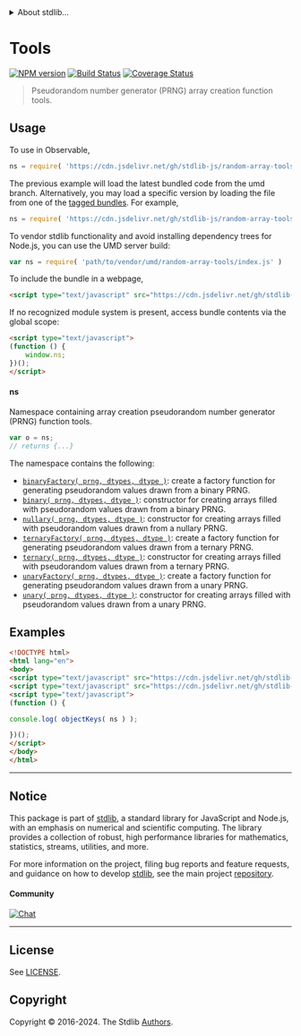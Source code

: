 <!--

@license Apache-2.0

Copyright (c) 2024 The Stdlib Authors.

Licensed under the Apache License, Version 2.0 (the "License");
you may not use this file except in compliance with the License.
You may obtain a copy of the License at

   http://www.apache.org/licenses/LICENSE-2.0

Unless required by applicable law or agreed to in writing, software
distributed under the License is distributed on an "AS IS" BASIS,
WITHOUT WARRANTIES OR CONDITIONS OF ANY KIND, either express or implied.
See the License for the specific language governing permissions and
limitations under the License.

-->


<details>
  <summary>
    About stdlib...
  </summary>
  <p>We believe in a future in which the web is a preferred environment for numerical computation. To help realize this future, we've built stdlib. stdlib is a standard library, with an emphasis on numerical and scientific computation, written in JavaScript (and C) for execution in browsers and in Node.js.</p>
  <p>The library is fully decomposable, being architected in such a way that you can swap out and mix and match APIs and functionality to cater to your exact preferences and use cases.</p>
  <p>When you use stdlib, you can be absolutely certain that you are using the most thorough, rigorous, well-written, studied, documented, tested, measured, and high-quality code out there.</p>
  <p>To join us in bringing numerical computing to the web, get started by checking us out on <a href="https://github.com/stdlib-js/stdlib">GitHub</a>, and please consider <a href="https://opencollective.com/stdlib">financially supporting stdlib</a>. We greatly appreciate your continued support!</p>
</details>

# Tools

[![NPM version][npm-image]][npm-url] [![Build Status][test-image]][test-url] [![Coverage Status][coverage-image]][coverage-url] <!-- [![dependencies][dependencies-image]][dependencies-url] -->

> Pseudorandom number generator (PRNG) array creation function tools.



<section class="usage">

## Usage

To use in Observable,

```javascript
ns = require( 'https://cdn.jsdelivr.net/gh/stdlib-js/random-array-tools@umd/browser.js' )
```
The previous example will load the latest bundled code from the umd branch. Alternatively, you may load a specific version by loading the file from one of the [tagged bundles](https://github.com/stdlib-js/random-array-tools/tags). For example,

```javascript
ns = require( 'https://cdn.jsdelivr.net/gh/stdlib-js/random-array-tools@v0.2.0-umd/browser.js' )
```

To vendor stdlib functionality and avoid installing dependency trees for Node.js, you can use the UMD server build:

```javascript
var ns = require( 'path/to/vendor/umd/random-array-tools/index.js' )
```

To include the bundle in a webpage,

```html
<script type="text/javascript" src="https://cdn.jsdelivr.net/gh/stdlib-js/random-array-tools@umd/browser.js"></script>
```

If no recognized module system is present, access bundle contents via the global scope:

```html
<script type="text/javascript">
(function () {
    window.ns;
})();
</script>
```

#### ns

Namespace containing array creation pseudorandom number generator (PRNG) function tools.

```javascript
var o = ns;
// returns {...}
```

The namespace contains the following:

<!-- <toc pattern="*"> -->

<div class="namespace-toc">

-   <span class="signature">[`binaryFactory( prng, dtypes, dtype )`][@stdlib/random/array/tools/binary-factory]</span><span class="delimiter">: </span><span class="description">create a factory function for generating pseudorandom values drawn from a binary PRNG.</span>
-   <span class="signature">[`binary( prng, dtypes, dtype )`][@stdlib/random/array/tools/binary]</span><span class="delimiter">: </span><span class="description">constructor for creating arrays filled with pseudorandom values drawn from a binary PRNG.</span>
-   <span class="signature">[`nullary( prng, dtypes, dtype )`][@stdlib/random/array/tools/nullary]</span><span class="delimiter">: </span><span class="description">constructor for creating arrays filled with pseudorandom values drawn from a nullary PRNG.</span>
-   <span class="signature">[`ternaryFactory( prng, dtypes, dtype )`][@stdlib/random/array/tools/ternary-factory]</span><span class="delimiter">: </span><span class="description">create a factory function for generating pseudorandom values drawn from a ternary PRNG.</span>
-   <span class="signature">[`ternary( prng, dtypes, dtype )`][@stdlib/random/array/tools/ternary]</span><span class="delimiter">: </span><span class="description">constructor for creating arrays filled with pseudorandom values drawn from a ternary PRNG.</span>
-   <span class="signature">[`unaryFactory( prng, dtypes, dtype )`][@stdlib/random/array/tools/unary-factory]</span><span class="delimiter">: </span><span class="description">create a factory function for generating pseudorandom values drawn from a unary PRNG.</span>
-   <span class="signature">[`unary( prng, dtypes, dtype )`][@stdlib/random/array/tools/unary]</span><span class="delimiter">: </span><span class="description">constructor for creating arrays filled with pseudorandom values drawn from a unary PRNG.</span>

</div>

<!-- </toc> -->

</section>

<!-- /.usage -->

<section class="examples">

## Examples

<!-- TODO: better examples -->

<!-- eslint no-undef: "error" -->

```html
<!DOCTYPE html>
<html lang="en">
<body>
<script type="text/javascript" src="https://cdn.jsdelivr.net/gh/stdlib-js/utils-keys@umd/browser.js"></script>
<script type="text/javascript" src="https://cdn.jsdelivr.net/gh/stdlib-js/random-array-tools@umd/browser.js"></script>
<script type="text/javascript">
(function () {

console.log( objectKeys( ns ) );

})();
</script>
</body>
</html>
```

</section>

<!-- /.examples -->

<!-- Section for related `stdlib` packages. Do not manually edit this section, as it is automatically populated. -->

<section class="related">

</section>

<!-- /.related -->

<!-- Section for all links. Make sure to keep an empty line after the `section` element and another before the `/section` close. -->


<section class="main-repo" >

* * *

## Notice

This package is part of [stdlib][stdlib], a standard library for JavaScript and Node.js, with an emphasis on numerical and scientific computing. The library provides a collection of robust, high performance libraries for mathematics, statistics, streams, utilities, and more.

For more information on the project, filing bug reports and feature requests, and guidance on how to develop [stdlib][stdlib], see the main project [repository][stdlib].

#### Community

[![Chat][chat-image]][chat-url]

---

## License

See [LICENSE][stdlib-license].


## Copyright

Copyright &copy; 2016-2024. The Stdlib [Authors][stdlib-authors].

</section>

<!-- /.stdlib -->

<!-- Section for all links. Make sure to keep an empty line after the `section` element and another before the `/section` close. -->

<section class="links">

[npm-image]: http://img.shields.io/npm/v/@stdlib/random-array-tools.svg
[npm-url]: https://npmjs.org/package/@stdlib/random-array-tools

[test-image]: https://github.com/stdlib-js/random-array-tools/actions/workflows/test.yml/badge.svg?branch=v0.2.0
[test-url]: https://github.com/stdlib-js/random-array-tools/actions/workflows/test.yml?query=branch:v0.2.0

[coverage-image]: https://img.shields.io/codecov/c/github/stdlib-js/random-array-tools/main.svg
[coverage-url]: https://codecov.io/github/stdlib-js/random-array-tools?branch=main

<!--

[dependencies-image]: https://img.shields.io/david/stdlib-js/random-array-tools.svg
[dependencies-url]: https://david-dm.org/stdlib-js/random-array-tools/main

-->

[chat-image]: https://img.shields.io/gitter/room/stdlib-js/stdlib.svg
[chat-url]: https://app.gitter.im/#/room/#stdlib-js_stdlib:gitter.im

[stdlib]: https://github.com/stdlib-js/stdlib

[stdlib-authors]: https://github.com/stdlib-js/stdlib/graphs/contributors

[umd]: https://github.com/umdjs/umd
[es-module]: https://developer.mozilla.org/en-US/docs/Web/JavaScript/Guide/Modules

[deno-url]: https://github.com/stdlib-js/random-array-tools/tree/deno
[deno-readme]: https://github.com/stdlib-js/random-array-tools/blob/deno/README.md
[umd-url]: https://github.com/stdlib-js/random-array-tools/tree/umd
[umd-readme]: https://github.com/stdlib-js/random-array-tools/blob/umd/README.md
[esm-url]: https://github.com/stdlib-js/random-array-tools/tree/esm
[esm-readme]: https://github.com/stdlib-js/random-array-tools/blob/esm/README.md
[branches-url]: https://github.com/stdlib-js/random-array-tools/blob/main/branches.md

[stdlib-license]: https://raw.githubusercontent.com/stdlib-js/random-array-tools/main/LICENSE

<!-- <toc-links> -->

[@stdlib/random/array/tools/binary-factory]: https://github.com/stdlib-js/random-array-tools-binary-factory/tree/umd

[@stdlib/random/array/tools/binary]: https://github.com/stdlib-js/random-array-tools-binary/tree/umd

[@stdlib/random/array/tools/nullary]: https://github.com/stdlib-js/random-array-tools-nullary/tree/umd

[@stdlib/random/array/tools/ternary-factory]: https://github.com/stdlib-js/random-array-tools-ternary-factory/tree/umd

[@stdlib/random/array/tools/ternary]: https://github.com/stdlib-js/random-array-tools-ternary/tree/umd

[@stdlib/random/array/tools/unary-factory]: https://github.com/stdlib-js/random-array-tools-unary-factory/tree/umd

[@stdlib/random/array/tools/unary]: https://github.com/stdlib-js/random-array-tools-unary/tree/umd

<!-- </toc-links> -->

</section>

<!-- /.links -->

